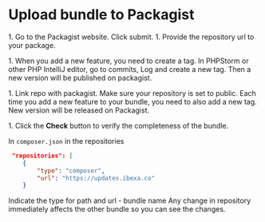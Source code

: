 # Upload bundle to Packagist

1\. Go to the Packagist website. Click submit.
1\. Provide the repository url to your package.

1\. When you add a new feature, you need to create a tag. 
In PHPStorm or other PHP IntelliJ editor, go to commits, Log and create a new tag.
Then a new version will be published on packagist.

1\. Link repo with packagist.
Make sure your repository is set to public.
Each time you add a new feature to your bundle, you need to also add a new tag.
New version will be released on Packagist.

1\. Click the **Check** button to verify the completeness of the bundle.

In `composer.json` in the repositories

```json
 "repositories": [
    { 
        "type": "composer", 
        "url": "https://updates.ibexa.co" 
    }
```

Indicate the type for path
and url - bundle name
Any change in repository immediately affects the other bundle so you can see the changes.